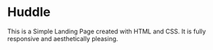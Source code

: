# Huddle

This is a Simple Landing Page created with HTML and CSS.
It is fully responsive and aesthetically pleasing. 
